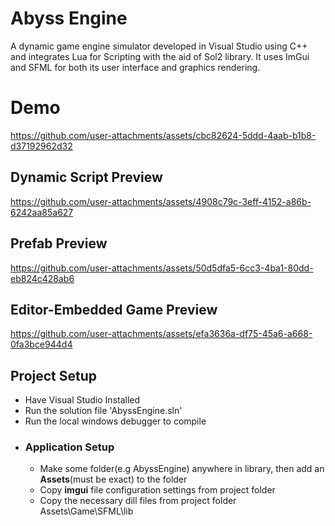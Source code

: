 # Abyss Engine
A dynamic game engine simulator developed in Visual Studio using C++ and integrates Lua for Scripting with the aid of Sol2 library. It uses ImGui and SFML for both its user interface and graphics rendering. 

# Demo
https://github.com/user-attachments/assets/cbc82624-5ddd-4aab-b1b8-d37192962d32

## Dynamic Script Preview
https://github.com/user-attachments/assets/4908c79c-3eff-4152-a86b-6242aa85a627

## Prefab Preview
https://github.com/user-attachments/assets/50d5dfa5-6cc3-4ba1-80dd-eb824c428ab6

## Editor-Embedded Game Preview
https://github.com/user-attachments/assets/efa3636a-df75-45a6-a668-0fa3bce944d4

## Project Setup
- Have Visual Studio Installed
- Run the solution file 'AbyssEngine.sln'
- Run the local windows debugger to compile
- ### Application Setup
  - Make some folder(e.g AbyssEngine) anywhere in library, then add an **Assets**(must be exact) to the folder
  - Copy **imgui** file configuration settings from project folder
  - Copy the necessary dill files from project folder Assets\Game\SFML\lib
